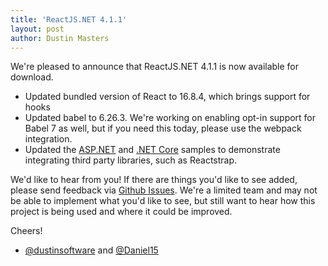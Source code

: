 ```yaml
---
title: 'ReactJS.NET 4.1.1'
layout: post
author: Dustin Masters
---
```


We're pleased to announce that ReactJS.NET 4.1.1 is now available for download.

-   Updated bundled version of React to 16.8.4, which brings support for hooks
-   Updated babel to 6.26.3. We're working on enabling opt-in support for Babel 7 as well, but if you need this today, please use the webpack integration.
-   Updated the [ASP.NET](https://github.com/reactjs/React.NET/tree/master/src/React.Web.Mvc4) and [.NET Core](https://github.com/reactjs/React.NET/tree/master/src/React.Template/reactnet-webpack) samples to demonstrate integrating third party libraries, such as Reactstrap.

We'd like to hear from you! If there are things you'd like to see added, please send feedback via [Github Issues](https://github.com/reactjs/React.NET/issues). We're a limited team and may not be able to implement what you'd like to see, but still want to hear how this project is being used and where it could be improved.

Cheers!

-   [@dustinsoftware](https://twitter.com/dustinsoftware) and [@Daniel15](https://twitter.com/daniel15)
